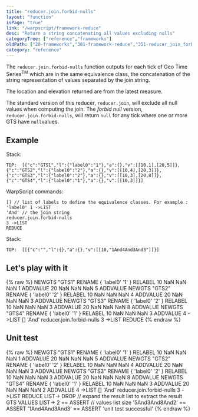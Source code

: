 ```yaml
---
title: "reducer.join.forbid-nulls"
layout: "function"
isPage: "true"
link: "/warpscript/framework-reduce"
desc: "Return a string concatenating all values excluding nulls"
categoryTree: ["reference","frameworks"]
oldPath: ["20-frameworks","301-framework-reduce","351-reducer_join_forbid-nulls.html.md"]
category: "reference"
---
```

 

The `reducer.join.forbid-nulls` function outputs for each tick of Geo Time Series<sup>TM</sup> which are in the same equivalence class, the concatenation of the string representation of values separated by the join string.

The location and elevation returned are from the latest measure.

The standard version of this reducer, `reducer.join`, will exclude all null values when computing the join.
The *forbid null* version, `reducer.join.forbid-nulls`,  will return `null` for any tick where one or more GTS have `null`values.


## Example ##

Stack:

    TOP:  [{"c":"GTS1","l":{"label0":"1"},"a":{},"v":[[10,1],[20,5]]},{"c":"GTS2","l":{"label0":"2"},"a":{},"v":[[10,4],[20,3]]}, {"c":"GTS3","l":{"label0":"2"},"a":{},"v":[[10,3],[20,8]]},{"c":"GTS4","l":{"label0":"1"},"a":{},"v":[[10,3]]}]

WarpScript commands:

    [] // list of labels to define the equivalence classes. For example : 'label0' 1 ->LIST
    'And' // the join string
    reducer.join.forbid-nulls
    3 ->LIST
    REDUCE

Stack: 

    TOP:  [[{"c":"","l":{},"a":{},"v":[[10,"1And4And3And3"]]}]

## Let's play with it ##

{% raw %}
<warp10-warpscript-widget>NEWGTS "GTS1" RENAME 
{ 'label0' '1' } RELABEL
10 NaN NaN NaN 1 ADDVALUE
20 NaN NaN NaN 5 ADDVALUE
NEWGTS "GTS2" RENAME 
{ 'label0' '2' } RELABEL
10 NaN NaN NaN 4 ADDVALUE
20 NaN NaN NaN 3 ADDVALUE
NEWGTS "GTS3" RENAME 
{ 'label0' '2' } RELABEL
10 NaN NaN NaN 3 ADDVALUE
20 NaN NaN NaN 8 ADDVALUE
NEWGTS "GTS4" RENAME 
{ 'label0' '1' } RELABEL
10 NaN NaN NaN 3 ADDVALUE
4 ->LIST
[]
'And'
reducer.join.forbid-nulls
3 ->LIST
REDUCE
</warp10-warpscript-widget>
{% endraw %}    


## Unit test ##

{% raw %}
<warp10-warpscript-widget>NEWGTS "GTS1" RENAME 
{ 'label0' '1' } RELABEL
10 NaN NaN NaN 1 ADDVALUE
20 NaN NaN NaN 5 ADDVALUE
NEWGTS "GTS2" RENAME 
{ 'label0' '2' } RELABEL
10 NaN NaN NaN 4 ADDVALUE
20 NaN NaN NaN 3 ADDVALUE
NEWGTS "GTS3" RENAME 
{ 'label0' '2' } RELABEL
10 NaN NaN NaN 3 ADDVALUE
20 NaN NaN NaN 8 ADDVALUE
NEWGTS "GTS4" RENAME 
{ 'label0' '1' } RELABEL
10 NaN NaN NaN 3 ADDVALUE
20 NaN NaN NaN 2 ADDVALUE
4 ->LIST
[]
'And'
reducer.join.forbid-nulls
3 ->LIST
REDUCE
LIST-> DROP   // expand the result list to extract the result GTS
VALUES LIST-> 
2 == ASSERT   // values list size
'5And3And8And2' == ASSERT
'1And4And3And3' == ASSERT
'unit test successful'
</warp10-warpscript-widget>
{% endraw %}        